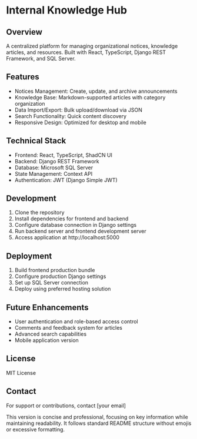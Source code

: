 # Internal Knowledge Hub  

## Overview  
A centralized platform for managing organizational notices, knowledge articles, and resources. Built with React, TypeScript, Django REST Framework, and SQL Server.  

## Features  
- Notices Management: Create, update, and archive announcements  
- Knowledge Base: Markdown-supported articles with category organization  
- Data Import/Export: Bulk upload/download via JSON  
- Search Functionality: Quick content discovery  
- Responsive Design: Optimized for desktop and mobile  

## Technical Stack  
- Frontend: React, TypeScript, ShadCN UI  
- Backend: Django REST Framework  
- Database: Microsoft SQL Server  
- State Management: Context API  
- Authentication: JWT (Django Simple JWT)  

## Development  
1. Clone the repository  
2. Install dependencies for frontend and backend  
3. Configure database connection in Django settings  
4. Run backend server and frontend development server  
5. Access application at http://localhost:5000  

## Deployment  
1. Build frontend production bundle  
2. Configure production Django settings  
3. Set up SQL Server connection  
4. Deploy using preferred hosting solution  

## Future Enhancements  
- User authentication and role-based access control  
- Comments and feedback system for articles  
- Advanced search capabilities  
- Mobile application version  

## License  
MIT License  

## Contact  
For support or contributions, contact [your email]  

This version is concise and professional, focusing on key information while maintaining readability. It follows standard README structure without emojis or excessive formatting.